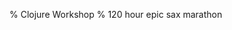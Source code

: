% Clojure Workshop
% 120 hour epic sax marathon

<script src="js/scoreboard.js"></script>
<div class="row">

<div class="col-xs-4">
<ul id="score-list-1">
</ul>
</div>

<div class="col-xs-4">
<ul id="score-list-2">
</ul>
</div>

<div class="col-xs-4">
<ul id="score-list-3">
</ul>
</div>

</div>
<script>
var url = "http://localhost:8080/scoreboard?total=";
populate_scoreboard([$("#score-list-1"),
                     $("#score-list-2"),
                     $("#score-list-3")], url);
</script>
